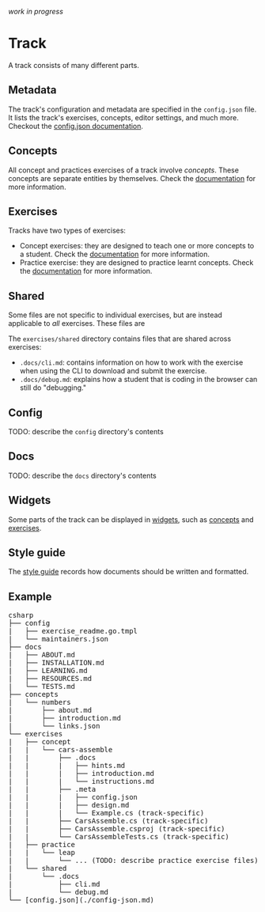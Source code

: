 _work in progress_

# Track

A track consists of many different parts.

## Metadata

The track's configuration and metadata are specified in the `config.json` file. It lists the track's exercises, concepts, editor settings, and much more. Checkout the [config.json documentation](./config-json.md).

## Concepts

All concept and practices exercises of a track involve _concepts_. These concepts are separate entities by themselves. Check the [documentation](./concepts.md) for more information.

## Exercises

Tracks have two types of exercises:

- Concept exercises: they are designed to teach one or more concepts to a student. Check the [documentation](./concept-exercises.md) for more information.
- Practice exercise: they are designed to practice learnt concepts. Check the [documentation](./practice-exercises.md) for more information.

## Shared

Some files are not specific to individual exercises, but are instead applicable to _all_ exercises. These files are

The `exercises/shared` directory contains files that are shared across exercises:

- `.docs/cli.md`: contains information on how to work with the exercise when using the CLI to download and submit the exercise.
- `.docs/debug.md`: explains how a student that is coding in the browser can still do "debugging."

## Config

TODO: describe the `config` directory's contents

## Docs

TODO: describe the `docs` directory's contents

## Widgets

Some parts of the track can be displayed in [widgets](./widgets.md), such as [concepts](./widgets.md#conceptwidget) and [exercises](./widgets.md#exercisewidget).

## Style guide

The [style guide](./style-guide.md) records how documents should be written and formatted.

## Example

<pre>
csharp
├── config
|   ├── exercise_readme.go.tmpl
|   └── maintainers.json
├── docs
|   ├── ABOUT.md
|   ├── INSTALLATION.md
|   ├── LEARNING.md
|   ├── RESOURCES.md
|   └── TESTS.md
├── concepts
|   └── numbers
|       ├── about.md
|       ├── introduction.md
|       └── links.json
└── exercises
|   ├── concept
|   |   └── cars-assemble
|   |       ├── .docs
|   |       |   ├── hints.md
|   |       |   ├── introduction.md
|   |       |   └── instructions.md
|   |       ├── .meta
|   |       |   ├── config.json
|   |       |   ├── design.md
|   |       |   └── Example.cs (track-specific)
|   |       ├── CarsAssemble.cs (track-specific)
|   |       ├── CarsAssemble.csproj (track-specific)
|   |       └── CarsAssembleTests.cs (track-specific)
|   ├── practice
|   |   └── leap
|   |       └── ... (TODO: describe practice exercise files)
|   └── shared
|       └── .docs
|           ├── cli.md
|           └── debug.md
└── [config.json](./config-json.md)
</pre>
